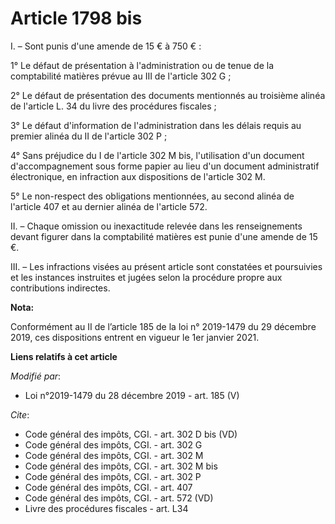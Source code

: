 # Article 1798 bis

I. – Sont punis d'une amende de 15 € à 750 € :

1° Le défaut de présentation à l'administration ou de tenue de la comptabilité matières prévue au III de l'article 302 G ;

2° Le défaut de présentation des documents mentionnés au troisième alinéa de l'article L. 34 du livre des procédures
fiscales ;

3° Le défaut d'information de l'administration dans les délais requis au premier alinéa du II de l'article 302 P ;

4° Sans préjudice du I de l'article 302 M bis, l'utilisation d'un document d'accompagnement sous forme papier au lieu d'un
document administratif électronique, en infraction aux dispositions de l'article 302 M.

5° Le non-respect des obligations mentionnées, au second alinéa de l'article 407 et au dernier alinéa de l'article 572.

II. – Chaque omission ou inexactitude relevée dans les renseignements devant figurer dans la comptabilité matières est punie
d'une amende de 15 €.

III. – Les infractions visées au présent article sont constatées et poursuivies et les instances instruites et jugées selon
la procédure propre aux contributions indirectes.

**Nota:**

Conformément au II de l’article 185 de la loi n° 2019-1479 du 29 décembre 2019, ces dispositions entrent en vigueur le 1er
janvier 2021.

**Liens relatifs à cet article**

_Modifié par_:

  - Loi n°2019-1479 du 28 décembre 2019 - art. 185 (V)

_Cite_:

  - Code général des impôts, CGI. - art. 302 D bis (VD)
  - Code général des impôts, CGI. - art. 302 G
  - Code général des impôts, CGI. - art. 302 M
  - Code général des impôts, CGI. - art. 302 M bis
  - Code général des impôts, CGI. - art. 302 P
  - Code général des impôts, CGI. - art. 407
  - Code général des impôts, CGI. - art. 572 (VD)
  - Livre des procédures fiscales - art. L34
